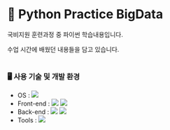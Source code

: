 # 📘 Python Practice BigData

국비지원 훈련과정 중 파이썬 학습내용입니다.

수업 시간에 배웠던 내용들을 담고 있습니다.
<br><br>

### 🖥 사용 기술 및 개발 환경
* OS : <img src="https://img.shields.io/badge/windows 11-0078D4?style=for-the-badge&logo=windows11&logoColor=white">
* Front-end : <img src="https://img.shields.io/badge/HTML5-E34F26?style=for-the-badge&logo=HTML5&logoColor=white"> <img src="https://img.shields.io/badge/CSS3-1572B6?style=for-the-badge&logo=CSS3&logoColor=white"> 
* Back-end : <img src="https://img.shields.io/badge/Python-3776AB?style=for-the-badge&logo=Python&logoColor=white"> <img src="https://img.shields.io/badge/Django-092E20?style=for-the-badge&logo=Django&logoColor=white">
* Tools : <img src="https://img.shields.io/badge/PyCharm-000000?style=for-the-badge&logo=PyCharm&logoColor=white">
